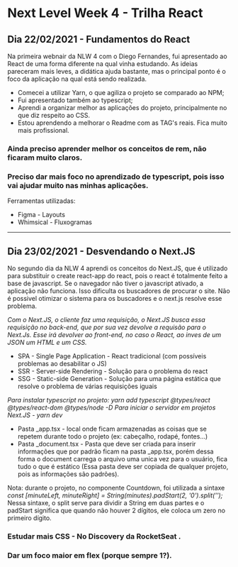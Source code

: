 # Next Level Week 4 - Trilha React

## Dia 22/02/2021 - Fundamentos do React

Na primeira webnair da NLW 4 com o Diego Fernandes, fui apresentado ao React de uma forma diferente na qual vinha estudando. As ideias pareceram mais leves, a didática ajuda bastante, mas o principal ponto é o foco da aplicação na qual está sendo realizada. 

* Comecei a utilizar Yarn, o que agiliza o projeto se comparado ao NPM;
* Fui apresentado também ao typescript;
* Aprendi a organizar melhor as aplicações do projeto, principalmente no que diz respeito ao CSS.
* Estou aprendendo a melhorar o Readme com as TAG's reais. Fica muito mais profissional.

### Ainda preciso aprender melhor os conceitos de rem, não ficaram muito claros.
### Preciso dar mais foco no aprendizado de typescript, pois isso vai ajudar muito nas minhas aplicações.

Ferramentas utilizadas:

* Figma - Layouts
* Whimsical - Fluxogramas

---

## Dia 23/02/2021 - Desvendando o Next.JS

No segundo dia da NLW 4 aprendi os conceitos do Next.JS, que é utilizado para substituir o create react-app do react, pois o react é totalmente feito a base de javascript. Se o navegador não tiver o javascript ativado, a aplicação não funciona. Isso dificulta os buscadores de procurar o site. Não é possivel otimizar o sistema para os buscadores e o next.js resolve esse problema.

*Com o Next.JS, o cliente faz uma requisição, o Next.JS busca essa requisição no back-end, que por sua vez devolve a requisão para o Next.Js. Esse irá devolver ao front-end, no caso o React, ao inves de um JSON um HTML e um CSS.*

* SPA - Single Page Application - React tradicional (com possíveis problemas ao desabilitar o JS)
* SSR - Server-side Rendering - Solução para o problema do react
* SSG - Static-side Generation - Solução para uma página estática que resolve o problema de várias requisições iguais

*Para instalar typescript no projeto: yarn add typescript @types/react @types/react-dom @types/node -D*
*Para iniciar o servidor em projetos Next.JS - yarn dev*

* Pasta _app.tsx - local onde ficam armazenadas as coisas que se repetem durante todo o projeto (ex: cabeçalho, rodapé, fontes...)
* Pasta _document.tsx - Pasta que deve ser criada para inserir informações que por padrão ficam na pasta _app.tsx, porém dessa forma o document carrega o arquivo uma unica vez para o usuário, fica tudo o que é estático (Essa pasta deve ser copiada de qualquer projeto, pois as informações são padrões).

Nota: durante o projeto, no componente Countdown, foi utilizada a sintaxe *const [minuteLeft, minuteRight] = String(minutes).padStart(2, '0').split('');*
Nessa sintaxe, o split serve para dividir a String em duas partes e o padStart significa que quando não houver 2 dígitos, ele coloca um zero no primeiro dígito.

### Estudar mais CSS - No Discovery da RocketSeat .
### Dar um foco maior em flex (porque sempre 1?).
